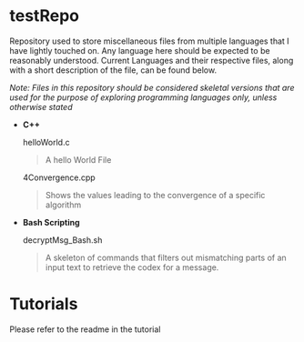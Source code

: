# testRepo
Repository used to store miscellaneous files from multiple languages that I have lightly touched on. Any language here should be expected to be reasonably understood. Current Languages and their respective files, along with a short description of the file, can be found below. 


_Note: Files in this repository should be considered skeletal versions that are used for the purpose of exploring programming languages only, unless otherwise stated_

* **C++**
  
  helloWorld.c
  > A hello World File
  
  4Convergence.cpp
  >Shows the values leading to the convergence of a specific algorithm

* **Bash Scripting** 

  decryptMsg_Bash.sh
  > A skeleton of commands that filters out mismatching parts of an input text to retrieve the codex for a message.

<h1>Tutorials</h1>
Please refer to the readme in the tutorial
